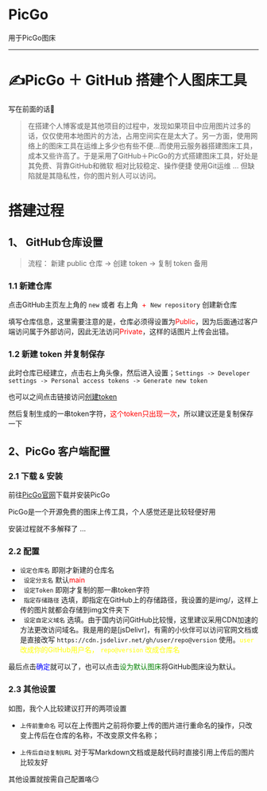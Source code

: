 # PicGo
用于PicGo图床

***

# &#x270D;PicGo ＋ GitHub 搭建个人图床工具

写在前面的话&#x1F440;

> 在搭建个人博客或是其他项目的过程中，发现如果项目中应用图片过多的话，仅仅使用本地图片的方法，占用空间实在是太大了。另一方面，使用网络上的图床工具在运维上多少也有些不便...而使用云服务器搭建图床工具，成本又些许高了。于是采用了GitHub＋PicGo的方式搭建图床工具，好处是其免费、背靠GitHub和微软 相对比较稳定、操作便捷 使用Git运维 ... 但缺陷就是其隐私性，你的图片别人可以访问。

# 搭建过程

## 1、 GitHub仓库设置

> 流程： 新建 public 仓库 → 创建 token → 复制 token 备用

### 1.1 新建仓库

点击GitHub主页左上角的 ` new ` 或者 右上角 <font color="red"> + </font> ` New repository ` 创建新仓库



填写仓库信息，这里需要注意的是，仓库必须得设置为<font color="red">Public</font>，因为后面通过客户端访问属于外部访问，因此无法访问<font color="red">Private</font>，这样的话图片上传会出错。



### 1.2 新建 token 并复制保存

此时仓库已经建立，点击右上角头像，然后进入设置；` Settings -> Developer settings -> Personal access tokens -> Generate new token `

也可以之间点击链接访问[创建token](https://github.com/settings/tokens)



然后复制生成的一串token字符，<font color="red">这个token只出现一次</font>，所以建议还是复制保存一下

## 2、PicGo 客户端配置

### 2.1 下载 & 安装

前往[PicGo官网](https://molunerfinn.com/PicGo/)下载并安装PicGo

PicGo是一个开源免费的图床上传工具，个人感觉还是比较轻便好用

安装过程就不多解释了 ... 

### 2.2 配置



* ` 设定仓库名 ` 即刚才新建的仓库名
* ` 设定分支名` 默认<font color="red">main</font>
* ` 设定Token` 即刚才复制的那一串token字符
* ` 指定存储路径` 选填，即指定在GitHub上的存储路径，我设置的是img/，这样上传的图片就都会存储到img文件夹下
* ` 设定自定义域名` 选填。由于国内访问GitHub比较慢，这里建议采用CDN加速的方法更改访问域名。我是用的是[jsDelivr]，有需的小伙伴可以访问官网文档或是直接改写 ` https://cdn.jsdelivr.net/gh/user/repo@version ` 使用。<font color="yellow">` user ` 改成你的GitHub用户名， ` repo@version ` 改成仓库名</font>

最后点击<font color="blue">确定</font>就可以了，也可以点击<font color="green">设为默认图床</font>将GitHub图床设为默认。

### 2.3 其他设置

如图，我个人比较建议打开的两项设置

* ` 上传前重命名 ` 可以在上传图片之前将你要上传的图片进行重命名的操作，只改变上传后在仓库的名称，不改变原文件名称；

* ` 上传后自动复制URL ` 对于写Markdown文档或是敲代码时直接引用上传后的图片比较友好

其他设置就按需自己配置咯&#x1F60F;
